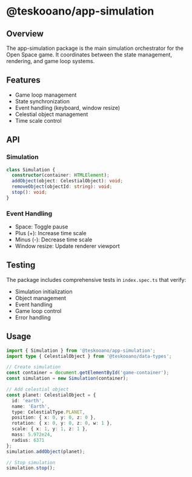 # @teskooano/app-simulation

## Overview
The app-simulation package is the main simulation orchestrator for the Open Space game. It coordinates between the state management, rendering, and game loop systems.

## Features
- Game loop management
- State synchronization
- Event handling (keyboard, window resize)
- Celestial object management
- Time scale control

## API

### Simulation
```typescript
class Simulation {
  constructor(container: HTMLElement);
  addObject(object: CelestialObject): void;
  removeObject(objectId: string): void;
  stop(): void;
}
```

### Event Handling
- Space: Toggle pause
- Plus (+): Increase time scale
- Minus (-): Decrease time scale
- Window resize: Update renderer viewport

## Testing
The package includes comprehensive tests in `index.spec.ts` that verify:
- Simulation initialization
- Object management
- Event handling
- Game loop control
- Error handling

## Usage
```typescript
import { Simulation } from '@teskooano/app-simulation';
import type { CelestialObject } from '@teskooano/data-types';

// Create simulation
const container = document.getElementById('game-container');
const simulation = new Simulation(container);

// Add celestial object
const planet: CelestialObject = {
  id: 'earth',
  name: 'Earth',
  type: CelestialType.PLANET,
  position: { x: 0, y: 0, z: 0 },
  rotation: { x: 0, y: 0, z: 0, w: 1 },
  scale: { x: 1, y: 1, z: 1 },
  mass: 5.972e24,
  radius: 6371
};
simulation.addObject(planet);

// Stop simulation
simulation.stop();
``` 